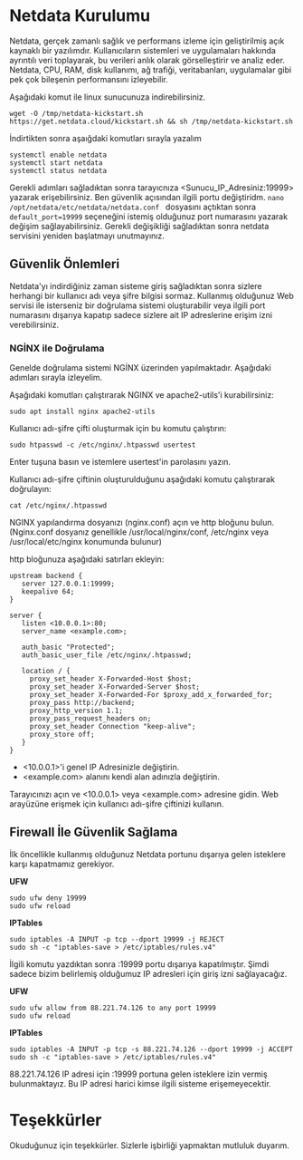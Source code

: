 # Netdata Kurulumu

Netdata, gerçek zamanlı sağlık ve performans izleme için geliştirilmiş açık kaynaklı bir yazılımdır. Kullanıcıların sistemleri ve uygulamaları hakkında ayrıntılı veri toplayarak, bu verileri anlık olarak görselleştirir ve analiz eder. Netdata, CPU, RAM, disk kullanımı, ağ trafiği, veritabanları, uygulamalar gibi pek çok bileşenin performansını izleyebilir.

Aşağıdaki komut ile linux sunucunuza indirebilirsiniz.

```
wget -O /tmp/netdata-kickstart.sh https://get.netdata.cloud/kickstart.sh && sh /tmp/netdata-kickstart.sh
```

İndirtikten sonra aşaığdaki komutları sırayla yazalım

```
systemctl enable netdata
systemctl start netdata
systemctl status netdata
```

Gerekli adımları sağladıktan sonra tarayıcnıza <Sunucu_IP_Adresiniz:19999> yazarak erişebilirsiniz. Ben güvenlik açısından ilgili portu değiştiridm. `nano /opt/netdata/etc/netdata/netdata.conf ` dosyasını açtıktan sonra `default_port=19999` seçeneğini istemiş olduğunuz port numarasını yazarak değişim sağlayabilirsiniz. Gerekli değişikliği sağladıktan sonra netdata servisini yeniden başlatmayı unutmayınız.

## Güvenlik Önlemleri

Netdata'yı indirdiğiniz zaman sisteme giriş sağladıktan sonra sizlere herhangi bir kullanıcı adı veya şifre bilgisi sormaz. Kullanmış olduğunuz Web servisi ile isterseniz bir doğrulama sistemi oluşturabilir veya ilgili port numarasını dışarıya kapatıp sadece sizlere ait IP adreslerine erişim izni verebilirsiniz.

### NGİNX ile Doğrulama 

Genelde doğrulama sistemi NGİNX üzerinden yapılmaktadır. Aşağıdaki adımları sırayla izleyelim.

Aşağıdaki komutları çalıştırarak NGINX ve apache2-utils'i kurabilirsiniz:

```
sudo apt install nginx apache2-utils
```


Kullanıcı adı-şifre çifti oluşturmak için bu komutu çalıştırın:

```
sudo htpasswd -c /etc/nginx/.htpasswd usertest
```

Enter tuşuna basın ve istemlere usertest'in parolasını yazın.

Kullanıcı adı-şifre çiftinin oluşturulduğunu aşağıdaki komutu çalıştırarak doğrulayın:

```
cat /etc/nginx/.htpasswd
```

NGINX yapılandırma dosyanızı (nginx.conf) açın ve http bloğunu bulun. (Nginx.conf dosyanız genellikle /usr/local/nginx/conf, /etc/nginx veya /usr/local/etc/nginx konumunda bulunur)


http bloğunuza aşağıdaki satırları ekleyin:

```
upstream backend {
   server 127.0.0.1:19999;
   keepalive 64;
}

server {
   listen <10.0.0.1>:80;
   server_name <example.com>;

   auth_basic "Protected";
   auth_basic_user_file /etc/nginx/.htpasswd;

   location / {
     proxy_set_header X-Forwarded-Host $host;
     proxy_set_header X-Forwarded-Server $host;
     proxy_set_header X-Forwarded-For $proxy_add_x_forwarded_for;
     proxy_pass http://backend;
     proxy_http_version 1.1;
     proxy_pass_request_headers on;
     proxy_set_header Connection "keep-alive";
     proxy_store off;
   }
}
```

-  <10.0.0.1>'i genel IP Adresinizle değiştirin.
- <example.com> alanını kendi alan adınızla değiştirin.


Tarayıcınızı açın ve <10.0.0.1> veya <example.com> adresine gidin. Web arayüzüne erişmek için kullanıcı adı-şifre çiftinizi kullanın.


## Firewall İle Güvenlik Sağlama

İlk öncellikle kullanmış olduğunuz Netdata portunu dışarıya gelen isteklere karşı kapatmamız gerekiyor.


**UFW**

```
sudo ufw deny 19999
sudo ufw reload
```


**IPTables**

```
sudo iptables -A INPUT -p tcp --dport 19999 -j REJECT
sudo sh -c "iptables-save > /etc/iptables/rules.v4"
```


İlgili komutu yazdıktan sonra :19999 portu dışarıya kapatılmıştır. Şimdi sadece bizim belirlemiş olduğumuz IP adresleri için giriş izni sağlayacağız.


**UFW**

```
sudo ufw allow from 88.221.74.126 to any port 19999
sudo ufw reload
```

**IPTables**

```
sudo iptables -A INPUT -p tcp -s 88.221.74.126 --dport 19999 -j ACCEPT
sudo sh -c "iptables-save > /etc/iptables/rules.v4"
```



88.221.74.126 IP adresi için :19999 portuna gelen isteklere izin vermiş bulunmaktayız. Bu IP adresi harici kimse ilgili sisteme erişemeyecektir.



# Teşekkürler

Okuduğunuz için teşekkürler. Sizlerle işbirliği yapmaktan mutluluk duyarım.






